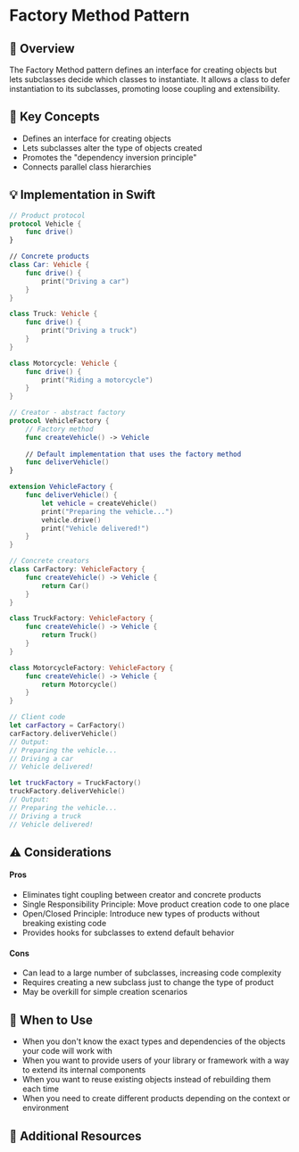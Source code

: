 # Factory Method Pattern

## 📱 Overview
The Factory Method pattern defines an interface for creating objects but lets subclasses decide which classes to instantiate. It allows a class to defer instantiation to its subclasses, promoting loose coupling and extensibility.

## 🔑 Key Concepts
- Defines an interface for creating objects
- Lets subclasses alter the type of objects created
- Promotes the "dependency inversion principle"
- Connects parallel class hierarchies

## 💡 Implementation in Swift

```swift
// Product protocol
protocol Vehicle {
    func drive()
}

// Concrete products
class Car: Vehicle {
    func drive() {
        print("Driving a car")
    }
}

class Truck: Vehicle {
    func drive() {
        print("Driving a truck")
    }
}

class Motorcycle: Vehicle {
    func drive() {
        print("Riding a motorcycle")
    }
}

// Creator - abstract factory
protocol VehicleFactory {
    // Factory method
    func createVehicle() -> Vehicle
    
    // Default implementation that uses the factory method
    func deliverVehicle()
}

extension VehicleFactory {
    func deliverVehicle() {
        let vehicle = createVehicle()
        print("Preparing the vehicle...")
        vehicle.drive()
        print("Vehicle delivered!")
    }
}

// Concrete creators
class CarFactory: VehicleFactory {
    func createVehicle() -> Vehicle {
        return Car()
    }
}

class TruckFactory: VehicleFactory {
    func createVehicle() -> Vehicle {
        return Truck()
    }
}

class MotorcycleFactory: VehicleFactory {
    func createVehicle() -> Vehicle {
        return Motorcycle()
    }
}

// Client code
let carFactory = CarFactory()
carFactory.deliverVehicle()
// Output:
// Preparing the vehicle...
// Driving a car
// Vehicle delivered!

let truckFactory = TruckFactory()
truckFactory.deliverVehicle()
// Output:
// Preparing the vehicle...
// Driving a truck
// Vehicle delivered!
```
## ⚠️ Considerations
#### Pros
- Eliminates tight coupling between creator and concrete products
- Single Responsibility Principle: Move product creation code to one place
- Open/Closed Principle: Introduce new types of products without breaking existing code
- Provides hooks for subclasses to extend default behavior

#### Cons
- Can lead to a large number of subclasses, increasing code complexity
- Requires creating a new subclass just to change the type of product
- May be overkill for simple creation scenarios

## 🔄 When to Use
- When you don't know the exact types and dependencies of the objects your code will work with
- When you want to provide users of your library or framework with a way to extend its internal components
- When you want to reuse existing objects instead of rebuilding them each time
- When you need to create different products depending on the context or environment

## 🔗 Additional Resources
